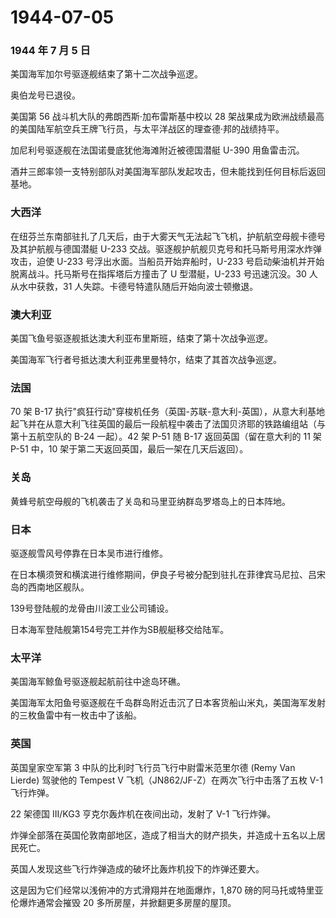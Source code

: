 # 1944-07-05

### 1944 年 7 月 5 日

美国海军加尔号驱逐舰结束了第十二次战争巡逻。

奥伯龙号已退役。

美国第 56 战斗机大队的弗朗西斯·加布雷斯基中校以 28
架战果成为欧洲战绩最高的美国陆军航空兵王牌飞行员，与太平洋战区的理查德·邦的战绩持平。

加尼利号驱逐舰在法国诺曼底犹他海滩附近被德国潜艇 U-390 用鱼雷击沉。

酒井三郎率领一支特别部队对美国海军部队发起攻击，但未能找到任何目标后返回基地。

### 大西洋

在纽芬兰东南部驻扎了几天后，由于大雾天气无法起飞飞机，护航航空母舰卡德号及其护航舰与德国潜艇
U-233 交战。驱逐舰护航舰贝克号和托马斯号用深水炸弹攻击，迫使 U-233
号浮出水面。当船员开始弃船时，U-233
号启动柴油机并开始脱离战斗。托马斯号在指挥塔后方撞击了 U 型潜艇，U-233
号迅速沉没。30 人从水中获救，31
人失踪。卡德号特遣队随后开始向波士顿撤退。

### 澳大利亚

美国飞鱼号驱逐舰抵达澳大利亚布里斯班，结束了第十次战争巡逻。

美国海军飞行者号抵达澳大利亚弗里曼特尔，结束了其首次战争巡逻。

### 法国

70 架 B-17
执行"疯狂行动"穿梭机任务（英国-苏联-意大利-英国），从意大利基地起飞并在从意大利飞往英国的最后一段航程中袭击了法国贝济耶的铁路编组站（与第十五航空队的
B-24 一起）。42 架 P-51 随 B-17 返回英国（留在意大利的 11 架 P-51 中，10
架于第二天返回英国，最后一架在几天后返回）。

### 关岛

黄蜂号航空母舰的飞机袭击了关岛和马里亚纳群岛罗塔岛上的日本阵地。

### 日本

驱逐舰雪风号停靠在日本吴市进行维修。

在日本横须贺和横滨进行维修期间，伊良子号被分配到驻扎在菲律宾马尼拉、吕宋岛的西南地区舰队。

139号登陆舰的龙骨由川波工业公司铺设。

日本海军登陆舰第154号完工并作为SB舰艇移交给陆军。

### 太平洋

美国海军鲸鱼号驱逐舰起航前往中途岛环礁。

美国海军太阳鱼号驱逐舰在千岛群岛附近击沉了日本客货船山米丸，美国海军发射的三枚鱼雷中有一枚击中了该船。

### 英国

英国皇家空军第 3 中队的比利时飞行员飞行中尉雷米范里尔德 (Remy Van
Lierde) 驾驶他的 Tempest V 飞机（JN862/JF-Z）在两次飞行中击落了五枚 V-1
飞行炸弹。

22 架德国 III/KG3 亨克尔轰炸机在夜间出动，发射了 V-1 飞行炸弹。

炸弹全部落在英国伦敦南部地区，造成了相当大的财产损失，并造成十五名以上居民死亡。

英国人发现这些飞行炸弹造成的破坏比轰炸机投下的炸弹还要大。

这是因为它们经常以浅俯冲的方式滑翔并在地面爆炸，1,870
磅的阿马托或特里亚伦爆炸通常会摧毁 20 多所房屋，并掀翻更多房屋的屋顶。